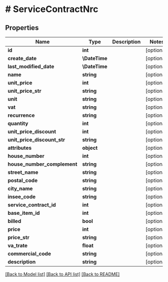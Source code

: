 # # ServiceContractNrc

## Properties

Name | Type | Description | Notes
------------ | ------------- | ------------- | -------------
**id** | **int** |  | [optional]
**create_date** | **\DateTime** |  | [optional]
**last_modified_date** | **\DateTime** |  | [optional]
**name** | **string** |  | [optional]
**unit_price** | **int** |  | [optional]
**unit_price_str** | **string** |  | [optional]
**unit** | **string** |  | [optional]
**vat** | **string** |  | [optional]
**recurrence** | **string** |  | [optional]
**quantity** | **int** |  | [optional]
**unit_price_discount** | **int** |  | [optional]
**unit_price_discount_str** | **string** |  | [optional]
**attributes** | **object** |  | [optional]
**house_number** | **int** |  | [optional]
**house_number_complement** | **string** |  | [optional]
**street_name** | **string** |  | [optional]
**postal_code** | **string** |  | [optional]
**city_name** | **string** |  | [optional]
**insee_code** | **string** |  | [optional]
**service_contract_id** | **int** |  | [optional]
**base_item_id** | **int** |  | [optional]
**billed** | **bool** |  | [optional]
**price** | **int** |  | [optional]
**price_str** | **string** |  | [optional]
**va_trate** | **float** |  | [optional]
**commercial_code** | **string** |  | [optional]
**description** | **string** |  | [optional]

[[Back to Model list]](../../README.md#models) [[Back to API list]](../../README.md#endpoints) [[Back to README]](../../README.md)
